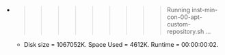 * >>>>>>>>> Running inst-min-con-00-apt-custom-repository.sh ...
  * Disk size = 1067052K. Space Used = 4612K. Runtime = 00:00:00:02.
